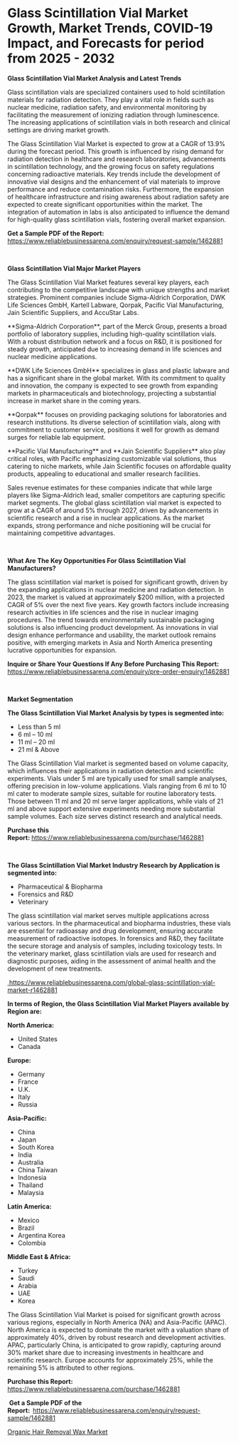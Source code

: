 <p><h1>Glass Scintillation Vial Market Growth, Market Trends, COVID-19 Impact, and Forecasts for period from 2025 - 2032</h1></p><p><strong>Glass Scintillation Vial Market Analysis and Latest Trends</strong></p>
<p><p>Glass scintillation vials are specialized containers used to hold scintillation materials for radiation detection. They play a vital role in fields such as nuclear medicine, radiation safety, and environmental monitoring by facilitating the measurement of ionizing radiation through luminescence. The increasing applications of scintillation vials in both research and clinical settings are driving market growth.</p><p>The Glass Scintillation Vial Market is expected to grow at a CAGR of 13.9% during the forecast period. This growth is influenced by rising demand for radiation detection in healthcare and research laboratories, advancements in scintillation technology, and the growing focus on safety regulations concerning radioactive materials. Key trends include the development of innovative vial designs and the enhancement of vial materials to improve performance and reduce contamination risks. Furthermore, the expansion of healthcare infrastructure and rising awareness about radiation safety are expected to create significant opportunities within the market. The integration of automation in labs is also anticipated to influence the demand for high-quality glass scintillation vials, fostering overall market expansion.</p></p>
<p><strong>Get a Sample PDF of the Report:&nbsp;</strong> <a href="https://www.reliablebusinessarena.com/enquiry/request-sample/1462881?utm_campaign=2031&utm_medium=2&utm_source=Github&utm_content=ia&utm_term=07022025&utm_id=glass-scintillation-vial">https://www.reliablebusinessarena.com/enquiry/request-sample/1462881</a></p>
<p>&nbsp;</p>
<p><strong>Glass Scintillation Vial Major Market Players</strong></p>
<p><p>The Glass Scintillation Vial Market features several key players, each contributing to the competitive landscape with unique strengths and market strategies. Prominent companies include Sigma-Aldrich Corporation, DWK Life Sciences GmbH, Kartell Labware, Qorpak, Pacific Vial Manufacturing, Jain Scientific Suppliers, and AccuStar Labs.</p><p>**Sigma-Aldrich Corporation**, part of the Merck Group, presents a broad portfolio of laboratory supplies, including high-quality scintillation vials. With a robust distribution network and a focus on R&D, it is positioned for steady growth, anticipated due to increasing demand in life sciences and nuclear medicine applications.</p><p>**DWK Life Sciences GmbH** specializes in glass and plastic labware and has a significant share in the global market. With its commitment to quality and innovation, the company is expected to see growth from expanding markets in pharmaceuticals and biotechnology, projecting a substantial increase in market share in the coming years.</p><p>**Qorpak** focuses on providing packaging solutions for laboratories and research institutions. Its diverse selection of scintillation vials, along with commitment to customer service, positions it well for growth as demand surges for reliable lab equipment.</p><p>**Pacific Vial Manufacturing** and **Jain Scientific Suppliers** also play critical roles, with Pacific emphasizing customizable vial solutions, thus catering to niche markets, while Jain Scientific focuses on affordable quality products, appealing to educational and smaller research facilities.</p><p>Sales revenue estimates for these companies indicate that while large players like Sigma-Aldrich lead, smaller competitors are capturing specific market segments. The global glass scintillation vial market is expected to grow at a CAGR of around 5% through 2027, driven by advancements in scientific research and a rise in nuclear applications. As the market expands, strong performance and niche positioning will be crucial for maintaining competitive advantages.</p></p>
<p>&nbsp;</p>
<p><strong>What Are The Key Opportunities For Glass Scintillation Vial Manufacturers?</strong></p>
<p><p>The glass scintillation vial market is poised for significant growth, driven by the expanding applications in nuclear medicine and radiation detection. In 2023, the market is valued at approximately $200 million, with a projected CAGR of 5% over the next five years. Key growth factors include increasing research activities in life sciences and the rise in nuclear imaging procedures. The trend towards environmentally sustainable packaging solutions is also influencing product development. As innovations in vial design enhance performance and usability, the market outlook remains positive, with emerging markets in Asia and North America presenting lucrative opportunities for expansion.</p></p>
<p><strong>Inquire or Share Your Questions If Any Before Purchasing This Report:</strong> <a href="https://www.reliablebusinessarena.com/enquiry/pre-order-enquiry/1462881?utm_campaign=2031&utm_medium=2&utm_source=Github&utm_content=ia&utm_term=07022025&utm_id=glass-scintillation-vial">https://www.reliablebusinessarena.com/enquiry/pre-order-enquiry/1462881</a></p>
<p>&nbsp;</p>
<p><strong>Market Segmentation</strong></p>
<p><strong>The Glass Scintillation Vial Market Analysis by types is segmented into:</strong></p>
<p><ul><li>Less than 5 ml</li><li>6 ml – 10 ml</li><li>11 ml – 20 ml</li><li>21 ml & Above</li></ul></p>
<p><p>The Glass Scintillation Vial market is segmented based on volume capacity, which influences their applications in radiation detection and scientific experiments. Vials under 5 ml are typically used for small sample analyses, offering precision in low-volume applications. Vials ranging from 6 ml to 10 ml cater to moderate sample sizes, suitable for routine laboratory tests. Those between 11 ml and 20 ml serve larger applications, while vials of 21 ml and above support extensive experiments needing more substantial sample volumes. Each size serves distinct research and analytical needs.</p></p>
<p><strong>Purchase this Report:&nbsp;</strong><a href="https://www.reliablebusinessarena.com/purchase/1462881?utm_campaign=2031&utm_medium=2&utm_source=Github&utm_content=ia&utm_term=07022025&utm_id=glass-scintillation-vial">https://www.reliablebusinessarena.com/purchase/1462881</a></p>
<p>&nbsp;</p>
<p><strong>The Glass Scintillation Vial Market Industry Research by Application is segmented into:</strong></p>
<p><ul><li>Pharmaceutical & Biopharma</li><li>Forensics and R&D</li><li>Veterinary</li></ul></p>
<p><p>The glass scintillation vial market serves multiple applications across various sectors. In the pharmaceutical and biopharma industries, these vials are essential for radioassay and drug development, ensuring accurate measurement of radioactive isotopes. In forensics and R&D, they facilitate the secure storage and analysis of samples, including toxicology tests. In the veterinary market, glass scintillation vials are used for research and diagnostic purposes, aiding in the assessment of animal health and the development of new treatments.</p></p>
<p><a href="https://www.reliablebusinessarena.com/global-glass-scintillation-vial-market-r1462881?utm_campaign=2031&utm_medium=2&utm_source=Github&utm_content=ia&utm_term=07022025&utm_id=glass-scintillation-vial">&nbsp;https://www.reliablebusinessarena.com/global-glass-scintillation-vial-market-r1462881</a></p>
<p><strong>In terms of Region, the Glass Scintillation Vial Market Players available by Region are:</strong></p>
<p>
    <p> <strong> North America: </strong>
        <ul>
            <li>United States</li>
            <li>Canada</li>
        </ul>
        </p> 
    <p> <strong> Europe: </strong>
        <ul>
            <li>Germany</li>
            <li>France</li>
            <li>U.K.</li>
            <li>Italy</li>
            <li>Russia</li>
        </ul>
        </p> 
    <p> <strong> Asia-Pacific: </strong>
        <ul>
            <li>China</li>
            <li>Japan</li>
            <li>South Korea</li>
            <li>India</li>
            <li>Australia</li>
            <li>China Taiwan</li>
            <li>Indonesia</li>
            <li>Thailand</li>
            <li>Malaysia</li>
        </ul>
        </p> 
    <p> <strong> Latin America: </strong>
        <ul>
            <li>Mexico</li>
            <li>Brazil</li>
            <li>Argentina Korea</li>
            <li>Colombia</li>
        </ul>
        </p> 
    <p> <strong> Middle East & Africa: </strong>
        <ul>
            <li>Turkey</li>
            <li>Saudi</li>
            <li>Arabia</li>
            <li>UAE</li>
            <li>Korea</li>
        </ul>
    </p>
    </p>
<p><p>The Glass Scintillation Vial Market is poised for significant growth across various regions, especially in North America (NA) and Asia-Pacific (APAC). North America is expected to dominate the market with a valuation share of approximately 40%, driven by robust research and development activities. APAC, particularly China, is anticipated to grow rapidly, capturing around 30% market share due to increasing investments in healthcare and scientific research. Europe accounts for approximately 25%, while the remaining 5% is attributed to other regions.</p></p>
<p><strong>Purchase this Report: </strong><a href="https://www.reliablebusinessarena.com/purchase/1462881?utm_campaign=2031&utm_medium=2&utm_source=Github&utm_content=ia&utm_term=07022025&utm_id=glass-scintillation-vial">https://www.reliablebusinessarena.com/purchase/1462881</a></p>
<p>&nbsp;<strong>Get a Sample PDF of the Report:&nbsp;&nbsp;</strong><a href="https://www.reliablebusinessarena.com/enquiry/request-sample/1462881?utm_campaign=2031&utm_medium=2&utm_source=Github&utm_content=ia&utm_term=07022025&utm_id=glass-scintillation-vial">https://www.reliablebusinessarena.com/enquiry/request-sample/1462881</a></p>
<p><strong></strong></p>
<p><p><a href="https://github.com/wileonie19657/Market-Research-Report-List-1/blob/main/organic-hair-removal-wax-market.md?utm_campaign=2031&utm_medium=2&utm_source=Github&utm_content=ia&utm_term=07022025&utm_id=glass-scintillation-vial">Organic Hair Removal Wax Market</a></p></p>